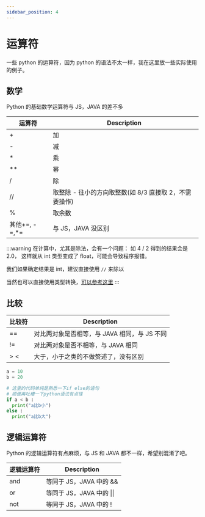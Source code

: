 ```yaml
---
sidebar_position: 4
---
```


# 运算符

一些 python 的运算符，因为 python 的语法不太一样，我在这里放一些实际使用的例子。

## 数学

Python 的基础数学运算符与 JS，JAVA 的差不多

| 运算符         | Description                                            |
| -------------- | ------------------------------------------------------ |
| +              | 加                                                     |
| -              | 减                                                     |
| \*             | 乘                                                     |
| \*\*           | 幂                                                     |
| /              | 除                                                     |
| //             | 取整除 - 往小的方向取整数(如 8/3 直接取 2，不需要操作) |
| %              | 取余数                                                 |
| 其他+=, -=,\*= | 与 JS，JAVA 没区别                                     |

:::warning
在计算中，尤其是除法，会有一个问题：
如 4 / 2 得到的结果会是 2.0，
这样就从 int 类型变成了 float，可能会导致程序报错。

我们如果确定结果是 int，建议直接使用 `//` 来除以

当然也可以直接使用类型转换，[可以参考这里](./types#类型转换方法)
:::

## 比较

| 比较符 | Description                                  |
| ------ | -------------------------------------------- |
| ==     | 对比两对象是否相等，与 JAVA 相同，与 JS 不同 |
| !=     | 对比两对象是否不相等，与 JAVA 相同           |
| \> \<  | 大于，小于之类的不做赘述了，没有区别         |

```python
a = 10
b = 20

# 这里的代码单纯是熟悉一下if else的语句
# 顺便再吐槽一下python语法有点怪
if a < b :
  print("a比b小")
else :
  print("a比b大")
```

## 逻辑运算符

Python 的逻辑运算符有点麻烦，与 JS 和 JAVA 都不一样，希望别混淆了吧。

| 逻辑运算符 | Description               |
| ---------- | ------------------------- |
| and        | 等同于 JS，JAVA 中的 &&   |
| or         | 等同于 JS，JAVA 中的 \|\| |
| not        | 等同于 JS，JAVA 中的 !    |

```python

```

